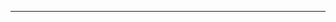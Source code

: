 <!--
CO_OP_TRANSLATOR_METADATA:
{
  "original_hash": "661bbc8e2592ebbb96aa84b1462f5755",
  "translation_date": "2025-08-28T20:37:05+00:00",
  "source_file": "03-Core-Generative-AI-Techniques/README.md",
  "language_code": "pa"
}
-->


---

